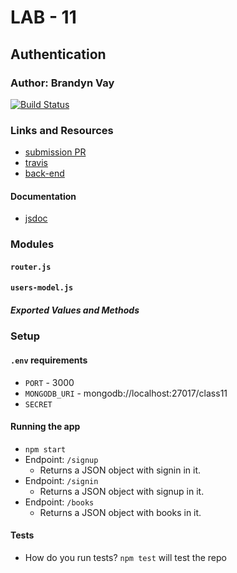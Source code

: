 # LAB - 11

## Authentication

### Author: Brandyn Vay

[![Build Status](https://travis-ci.com/brandyn-vay-401-advanced-javascript/lab-class-11.svg?branch=master)](https://travis-ci.com/brandyn-vay-401-advanced-javascript/lab-class-11)

### Links and Resources
* [submission PR](https://github.com/brandyn-vay-401-advanced-javascript/lab-class-11/pull/5)
* [travis](https://travis-ci.com/brandyn-vay-401-advanced-javascript/lab-class-11)
* [back-end](https://bv-auth-server.herokuapp.com)

#### Documentation
* [jsdoc](https://bv-auth-server.herokuapp.com/docs/)

### Modules
#### `router.js`
#### `users-model.js`
##### Exported Values and Methods

### Setup
#### `.env` requirements
* `PORT` - 3000
* `MONGODB_URI` - mongodb://localhost:27017/class11
* `SECRET`

#### Running the app
* `npm start`
* Endpoint: `/signup`
  * Returns a JSON object with signin in it.
* Endpoint: `/signin`
  * Returns a JSON object with signup in it.
* Endpoint: `/books`
  * Returns a JSON object with books in it.
  
  
#### Tests
* How do you run tests? `npm test` will test the repo
